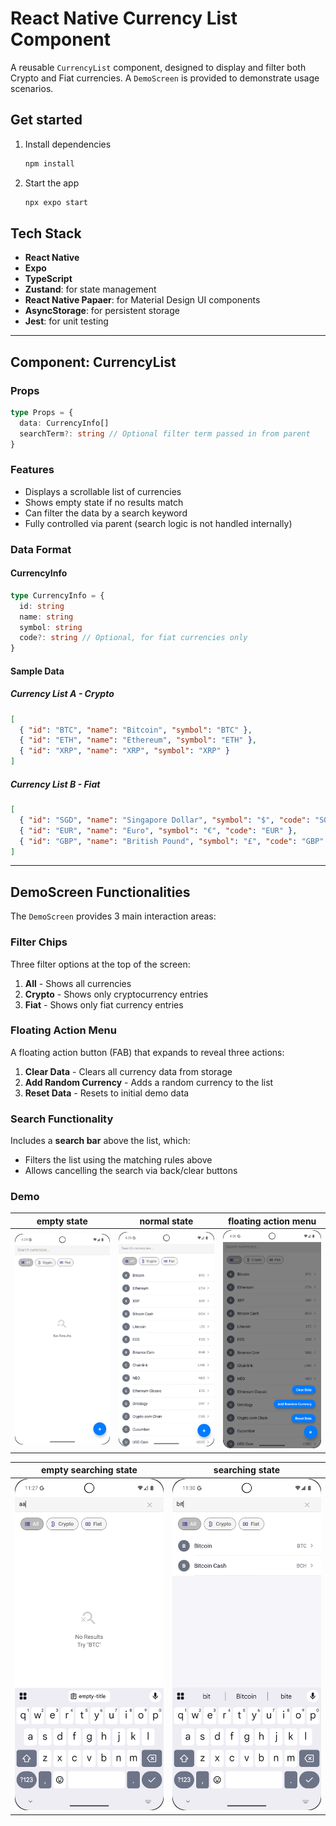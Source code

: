# React Native Currency List Component

A reusable `CurrencyList` component, designed to display and filter both Crypto and Fiat currencies. A `DemoScreen` is provided to demonstrate usage scenarios.

## Get started

1. Install dependencies

   ```bash
   npm install
   ```

2. Start the app

   ```bash
   npx expo start
   ```

## Tech Stack

* **React Native**
* **Expo**
* **TypeScript**
* **Zustand**: for state management
* **React Native Papaer**: for Material Design UI components
* **AsyncStorage**: for persistent storage
* **Jest**: for unit testing

---

## Component: CurrencyList

### Props

```ts
type Props = {
  data: CurrencyInfo[]
  searchTerm?: string // Optional filter term passed in from parent
}
```

### Features

* Displays a scrollable list of currencies
* Shows empty state if no results match
* Can filter the data by a search keyword 
* Fully controlled via parent (search logic is not handled internally)

### Data Format

#### CurrencyInfo

```ts
type CurrencyInfo = {
  id: string
  name: string
  symbol: string
  code?: string // Optional, for fiat currencies only
}
```

#### Sample Data

##### Currency List A - Crypto

```json
[
  { "id": "BTC", "name": "Bitcoin", "symbol": "BTC" },
  { "id": "ETH", "name": "Ethereum", "symbol": "ETH" },
  { "id": "XRP", "name": "XRP", "symbol": "XRP" }
]
```

##### Currency List B - Fiat

```json
[
  { "id": "SGD", "name": "Singapore Dollar", "symbol": "$", "code": "SGD" },
  { "id": "EUR", "name": "Euro", "symbol": "€", "code": "EUR" },
  { "id": "GBP", "name": "British Pound", "symbol": "£", "code": "GBP" }
]
```

---

## DemoScreen Functionalities

The `DemoScreen` provides 3 main interaction areas:

### Filter Chips
Three filter options at the top of the screen:
1. **All** - Shows all currencies
2. **Crypto** - Shows only cryptocurrency entries
3. **Fiat** - Shows only fiat currency entries

### Floating Action Menu
A floating action button (FAB) that expands to reveal three actions:
1. **Clear Data** - Clears all currency data from storage
2. **Add Random Currency** - Adds a random currency to the list
3. **Reset Data** - Resets to initial demo data

### Search Functionality
Includes a **search bar** above the list, which:
* Filters the list using the matching rules above
* Allows cancelling the search via back/clear buttons

### Demo
| empty state | normal state | floating action menu |
| ------------ | --------------- | --------------- |
| <img src="https://github.com/alexpasta/ReactNativeCurrencyList/blob/main/demo/empty_state.png" width=300> | <img src="https://github.com/alexpasta/ReactNativeCurrencyList/blob/main/demo/normal_state.png" width=300> | <img src="https://github.com/alexpasta/ReactNativeCurrencyList/blob/main/demo/floating_action_menu.png" width=300> | 

| empty searching state | searching state |
| ----------- | --------------------- |
| <img src="https://github.com/alexpasta/ReactNativeCurrencyList/blob/main/demo/empty_searching_state.png" width=300> | <img src="https://github.com/alexpasta/ReactNativeCurrencyList/blob/main/demo/searching_state.png" width=300> | 
